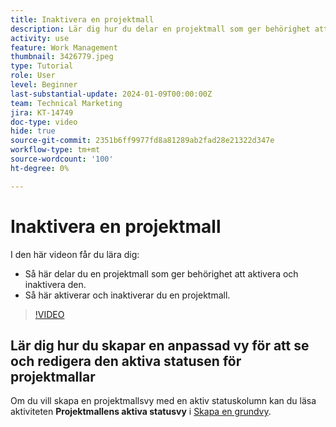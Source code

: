 ```yaml
---
title: Inaktivera en projektmall
description: Lär dig hur du delar en projektmall som ger behörighet att aktivera och inaktivera den, och hur du aktiverar och inaktiverar en projektmall.
activity: use
feature: Work Management
thumbnail: 3426779.jpeg
type: Tutorial
role: User
level: Beginner
last-substantial-update: 2024-01-09T00:00:00Z
team: Technical Marketing
jira: KT-14749
doc-type: video
hide: true
source-git-commit: 2351b6ff9977fd8a81289ab2fad28e21322d347e
workflow-type: tm+mt
source-wordcount: '100'
ht-degree: 0%

---
```


# Inaktivera en projektmall

I den här videon får du lära dig:

* Så här delar du en projektmall som ger behörighet att aktivera och inaktivera den.
* Så här aktiverar och inaktiverar du en projektmall.

>[!VIDEO](https://video.tv.adobe.com/v/3426779/?quality=12&learn=on)

## Lär dig hur du skapar en anpassad vy för att se och redigera den aktiva statusen för projektmallar

Om du vill skapa en projektmallsvy med en aktiv statuskolumn kan du läsa aktiviteten **Projektmallens aktiva statusvy** i [Skapa en grundvy](https://experienceleague.adobe.com/docs/workfront-learn/tutorials-workfront/reporting/basic-reporting/create-a-basic-view.html?lang=en).
